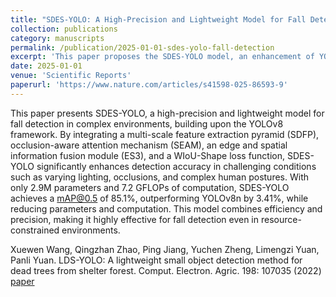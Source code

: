 ```yaml
---
title: "SDES-YOLO: A High-Precision and Lightweight Model for Fall Detection in Complex Environments"
collection: publications
category: manuscripts
permalink: /publication/2025-01-01-sdes-yolo-fall-detection
excerpt: 'This paper proposes the SDES-YOLO model, an enhancement of YOLOv8, for high-precision fall detection in complex environments.'
date: 2025-01-01
venue: 'Scientific Reports'
paperurl: 'https://www.nature.com/articles/s41598-025-86593-9'
---
```

This paper presents SDES-YOLO, a high-precision and lightweight model for fall detection in complex environments, building upon the YOLOv8 framework. By integrating a multi-scale feature extraction pyramid (SDFP), occlusion-aware attention mechanism (SEAM), an edge and spatial information fusion module (ES3), and a WIoU-Shape loss function, SDES-YOLO significantly enhances detection accuracy in challenging conditions such as varying lighting, occlusions, and complex human postures. With only 2.9M parameters and 7.2 GFLOPs of computation, SDES-YOLO achieves a mAP@0.5 of 85.1%, outperforming YOLOv8n by 3.41%, while reducing parameters and computation. This model combines efficiency and precision, making it highly effective for fall detection even in resource-constrained environments.


Xuewen Wang, Qingzhan Zhao, Ping Jiang, Yuchen Zheng, Limengzi Yuan, Panli Yuan. LDS-YOLO: A lightweight small object detection method for dead trees from shelter forest. Comput. Electron. Agric. 198: 107035 (2022)
[paper](https://www.sciencedirect.com/science/article/abs/pii/S0168169922003520)
